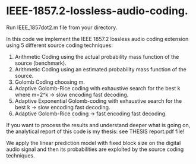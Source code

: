 # IEEE-1857.2-lossless-audio-coding.

Run IEEE_1857dot2.m file from your directory.

In this code we implement the IEEE 1857.2 lossless audio coding extension using 5 different source coding techniques: 
1) Arithmetic Coding using the actual probability mass function of the source (benchmark).
2) Arithmetic Coding using an estimated probability mass function of the source.
3) Golomb Coding choosing m.
4) Adaptive Golomb-Rice coding with exhaustive search for the best k where m=2^k -> slow encoding fast decoding.
5) Adaptive Exponential Golomb-coding with exhaustive search for the best k -> slow encoding fast decoding.
6) Adaptive Golomb-Rice coding -> fast encoding fast decoding. 

If you want to process the results and understand deeper what is going on, the analytical report of this code is my thesis: see THESIS report.pdf file!


We apply the linear prediction model with fixed block size on the digital audio signal and then its probabilities are exploited by the source coding techniques.


